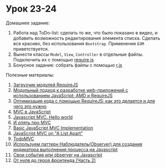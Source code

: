 ﻿# Урок 23-24

Домашнее задание:

1. Работа над ToDo-list: сделать то же, что было показано в видео, и добавить возможность редактирования элемента списка. Cделать все красиво, без использования `Bootstrap`. Применение `БЭМ` приветствуется.
2. Вынести классы `Model`, `View`, `Controller` в отдельные файлы. Подключить их с помощью [require.js](http://requirejs.org/)
3. Бонусное задание: собрать файлы с помощью [r.js](http://requirejs.org/docs/optimization.html)


Полезные материалы:

1. [Загрузчик модулей RequireJS](http://stepansuvorov.com/blog/2012/10/%D0%B7%D0%B0%D0%B3%D1%80%D1%83%D0%B7%D1%87%D0%B8%D0%BA-%D0%BC%D0%BE%D0%B4%D1%83%D0%BB%D0%B5%D0%B9-requirejs/)
2. [Модульный подход к разработке web-приложений с использованием JavaScript: AMD и RequireJS](https://habrahabr.ru/post/152833/)
3. [Оптимизация кода с помощью RequireJS: как это делается и для чего это нужно](https://habrahabr.ru/post/254675/)
4. [MVC в JavaScript](http://designformasters.info/posts/mvc-javascript/)
5. [Javascript MVC. Hello world](http://sandbox.thewikies.com/javascript-mvc-hello-world/)
6. [И опять про MVC](https://habrahabr.ru/post/119369/)
7. [Basic JavaScript MVC Implementation](https://gist.github.com/g6scheme/4157554)
8. [JavaScript MVC on "A List Apart"](http://alistapart.com/article/javascript-mvc)
9. [TodoMVC](http://todomvc.com/)
10. [Используем паттерн Наблюдатель(Observer) для создания индикатора выполнения процесса на Javascript](https://habrahabr.ru/post/70793/)
11. [Свои события или observer на Javascript](http://php-zametki.ru/javascript-laboratoriya/79-svoi-sobytiya-javascript-observer.html)
12. [От нуля до героя фронтенда (Часть 2)](https://medium.com/russian/%D0%BE%D1%82-%D0%BD%D1%83%D0%BB%D1%8F-%D0%B4%D0%BE-%D0%B3%D0%B5%D1%80%D0%BE%D1%8F-%D1%84%D1%80%D0%BE%D0%BD%D1%82%D0%B5%D0%BD%D0%B4%D0%B0-%D1%87%D0%B0%D1%81%D1%82%D1%8C-2-25f19e56eb29#.51lwyufo5)